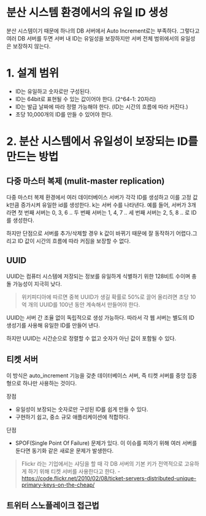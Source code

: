 # 분산 시스템 환경에서의 유일 ID 생성
분산 시스템이기 때문에 하나의 DB 서버에서 Auto Increment로는 부족하다. 그렇다고 여러 DB 서버를 두면 서버 내 ID는 유일성을 보장하지만 서버 전체 범위에서의 유일성은 보장하지 않는다.

# 1. 설계 범위
- ID는 유일하고 숫자로만 구성된다.
- ID는 64bit로 표현될 수 있는 값이어야 한다. (2^64-1: 20자리)
- ID는 발급 날짜에 따라 정렬 가능해야 한다. (ID는 시간의 흐름에 따라 커진다.)
- 초당 10,000개의 ID를 만들 수 있어야 한다.

# 2. 분산 시스템에서 유일성이 보장되는 ID를 만드는 방법

## 다중 마스터 복제 (mulit-master replication)
다중 마스터 복제 환경에서 여러 데이터베이스 서버가 각각 ID를 생성하고 이를 고정 값 k만큼 증가시켜 유일한 id를 생성한다. k는 서버 수를 나타낸다. 예를 들어, 서버가 3개라면 첫 번째 서버는 0, 3, 6 .. 두 번째 서버는 1, 4, 7 .. 세 번째 서버는 2, 5, 8 .. 로 ID를 생성한다.

하지만 단점으로 서버를 추가/삭제할 경우 k 값이 바뀌기 때문에 잘 동작하기 어렵다.그리고 ID 값이 시간의 흐름에 따라 커짐을 보장할 수 없다.

## UUID
UUID는 컴퓨터 시스템에 저장되는 정보를 유일하게 식별하기 위한 128비트 수이며 충돌 가능성이 지극히 낮다. 
> 위키피디아에 따르면 중복 UUID가 생길 확률로 50%로 끌어 올리려면 초당 10억 개의 UUID를 100년 동안 계속해서 만들어야 한다.

UUID는 서버 간 조율 없이 독립적으로 생성 가능하다. 따라서 각 웹 서버는 별도의 ID 생성기를 사용해 유일한 ID를 만들어 낸다.

하지만 UUID는 시간순으로 정렬할 수 없고 숫자가 아닌 값이 포함될 수 있다.

## 티켓 서버
 이 방식은 auto_increment 기능을 갖춘 데이터베이스 서버, 즉 티켓 서버를 중앙 집중형으로 하나만 사용하는 것이다. 
 
장점
 - 유일성이 보장되는 숫자로만 구성된 ID를 쉽게 만들 수 있다.
 - 구현하기 쉽고, 중소 규모 애플리케이션에 적합하다.

단점
- SPOF(Single Point Of Failure) 문제가 있다. 이 이슈를 피하기 위해 여러 서버를 둔다면 동기화 같은 새로운 문제가 발생한다.

> Flickr 라는 기업에서는 샤딩을 할 때 각 DB 서버의 기본 키가 전역적으로 고유하게 하기 위해 티켓 서버를 사용한다고 한다. - https://code.flickr.net/2010/02/08/ticket-servers-distributed-unique-primary-keys-on-the-cheap/ 
## 트위터 스노플레이크 접근법